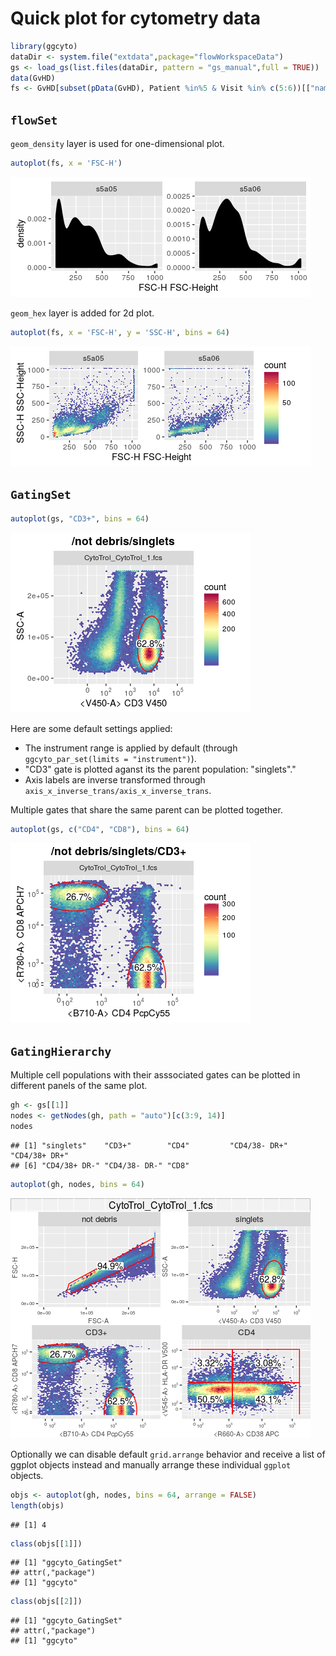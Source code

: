 # Quick plot for cytometry data




```r
library(ggcyto)
dataDir <- system.file("extdata",package="flowWorkspaceData")
gs <- load_gs(list.files(dataDir, pattern = "gs_manual",full = TRUE))
data(GvHD)
fs <- GvHD[subset(pData(GvHD), Patient %in%5 & Visit %in% c(5:6))[["name"]]]
```

## `flowSet`
`geom_density` layer is used for one-dimensional plot.

```r
autoplot(fs, x = 'FSC-H')
```

![](autoplot_files/figure-html/unnamed-chunk-3-1.png) 

`geom_hex` layer is added for 2d plot.

```r
autoplot(fs, x = 'FSC-H', y = 'SSC-H', bins = 64)
```

![](autoplot_files/figure-html/unnamed-chunk-4-1.png) 

## `GatingSet` 

```r
autoplot(gs, "CD3+", bins = 64)
```

![](autoplot_files/figure-html/unnamed-chunk-5-1.png) 

Here are some default settings applied:

* The instrument range is applied by default (through `ggcyto_par_set(limits = "instrument")`).
* "CD3" gate is plotted aganst its the parent population: "singlets"."
* Axis labels are inverse transformed through `axis_x_inverse_trans/axis_x_inverse_trans`.


Multiple gates that share the same parent can be plotted together.

```r
autoplot(gs, c("CD4", "CD8"), bins = 64)
```

![](autoplot_files/figure-html/unnamed-chunk-6-1.png) 

## `GatingHierarchy`
Multiple cell populations with their asssociated gates can be plotted in different panels of the same plot.

```r
gh <- gs[[1]]
nodes <- getNodes(gh, path = "auto")[c(3:9, 14)]
nodes
```

```
## [1] "singlets"    "CD3+"        "CD4"         "CD4/38- DR+" "CD4/38+ DR+"
## [6] "CD4/38+ DR-" "CD4/38- DR-" "CD8"
```

```r
autoplot(gh, nodes, bins = 64)
```

![](autoplot_files/figure-html/unnamed-chunk-7-1.png) 

Optionally we can disable default `grid.arrange` behavior and receive a list of ggplot objects instead and manually arrange these individual `ggplot` objects.

```r
objs <- autoplot(gh, nodes, bins = 64, arrange = FALSE)
length(objs)
```

```
## [1] 4
```

```r
class(objs[[1]])
```

```
## [1] "ggcyto_GatingSet"
## attr(,"package")
## [1] "ggcyto"
```

```r
class(objs[[2]])
```

```
## [1] "ggcyto_GatingSet"
## attr(,"package")
## [1] "ggcyto"
```

